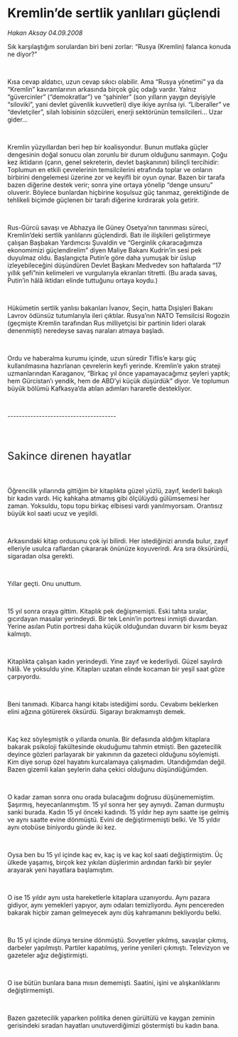 # Kremlin’de sertlik yanlıları güçlendi

*Hakan Aksay 04.09.2008*

<div class="taraf_structure_2col_1zq">
<div class="margen_n">



 <p></p><p>Sık karşılaştığım sorulardan biri beni zorlar: “Rusya (Kremlin) falanca konuda ne diyor?” </p><br/>
<p>Kısa cevap aldatıcı, uzun cevap sıkıcı olabilir. Ama “Rusya yönetimi” ya da “Kremlin” kavramlarının arkasında birçok güç odağı vardır. Yalnız “güvercinler” (“demokratlar”) ve “şahinler” (son yılların yaygın deyişiyle “siloviki”, yani devlet güvenlik kuvvetleri) diye ikiye ayrılsa iyi. “Liberaller” ve “devletçiler”, silah lobisinin sözcüleri, enerji sektörünün temsilcileri... Uzar gider... </p><br/>
<p>Kremlin yüzyıllardan beri hep bir koalisyondur. Bunun mutlaka güçler dengesinin doğal sonucu olan zorunlu bir durum olduğunu sanmayın. Çoğu kez iktidarın (çarın, genel sekreterin, devlet başkanının) bilinçli tercihidir: Toplumun en etkili çevrelerinin temsilcilerini etrafında toplar ve onların birbirini dengelemesi üzerine zor ve keyifli bir oyun oynar. Bazen bir tarafa bazen diğerine destek verir; sonra yine ortaya yönelip “denge unsuru” oluverir. Böylece bunlardan hiçbirine koşulsuz güç tanımaz, gerektiğinde de tehlikeli biçimde güçlenen bir tarafı diğerine kırdırarak yola getirir.</p><br/>
<p>Rus-Gürcü savaşı ve Abhazya ile Güney Osetya’nın tanınması süreci, Kremlin’deki sertlik yanlılarını güçlendirdi. Batı ile ilişkileri geliştirmeye çalışan Başbakan Yardımcısı Şuvaldin ve “Gerginlik çıkaracağımıza ekonomimizi güçlendirelim” diyen Maliye Bakanı Kudrin’in sesi pek duyulmaz oldu. Başlangıçta Putin’e göre daha yumuşak bir üslup izleyebileceğini düşündüren Devlet Başkanı Medvedev son haftalarda “17 yıllık şefi”nin kelimeleri ve vurgularıyla ekranları titretti. (Bu arada savaş, Putin’in hâlâ iktidarı elinde tuttuğunu ortaya koydu.)</p><br/>
<p>Hükümetin sertlik yanlısı bakanları İvanov, Seçin, hatta Dışişleri Bakanı Lavrov ödünsüz tutumlarıyla ileri çıktılar. Rusya’nın NATO Temsilcisi Rogozin (geçmişte Kremlin tarafından Rus milliyetçisi bir partinin lideri olarak denenmişti) neredeyse savaş naraları atmaya başladı.</p><br/>
<p>Ordu ve haberalma kurumu içinde, uzun süredir Tiflis’e karşı güç kullanılmasına hazırlanan çevrelerin keyfi yerinde. Kremlin’e yakın strateji uzmanlarından Karaganov, “Birkaç yıl önce yapamayacağımız şeyleri yaptık; hem Gürcistan’ı yendik, hem de ABD’yi küçük düşürdük” diyor. Ve toplumun büyük bölümü Kafkasya’da atılan adımları hararetle destekliyor.</p><br/>
<p>--------------------------------------</p><font size="5"><br/>
<p>Sakince direnen hayatlar</p></font><font size="1"></font><br/>
<p>Öğrencilik yıllarında gittiğim bir kitaplıkta güzel yüzlü, zayıf, kederli bakışlı bir kadın vardı. Hiç kahkaha atmamış gibi ölçülüydü gülümsemesi her zaman. Yoksuldu, topu topu birkaç elbisesi vardı yanılmıyorsam. Orantısız büyük kol saati ucuz ve yeşildi.</p><br/>
<p>Arkasındaki kitap ordusunu çok iyi bilirdi. Her istediğinizi anında bulur, zayıf elleriyle usulca raflardan çıkararak önünüze koyuverirdi. Ara sıra öksürürdü, sigaradan olsa gerekti.</p><br/>
<p>Yıllar geçti. Onu unuttum. </p><br/>
<p>15 yıl sonra oraya gittim. Kitaplık pek değişmemişti. Eski tahta sıralar, gıcırdayan masalar yerindeydi. Bir tek Lenin’in portresi inmişti duvardan. Yerine asılan Putin portresi daha küçük olduğundan duvarın bir kısmı beyaz kalmıştı. </p><br/>
<p>Kitaplıkta çalışan kadın yerindeydi. Yine zayıf ve kederliydi. Güzel sayılırdı hâlâ. Ve yoksuldu yine. Kitapları uzatan elinde kocaman bir yeşil saat göze çarpıyordu.</p><br/>
<p>Beni tanımadı. Kibarca hangi kitabı istediğimi sordu. Cevabımı beklerken elini ağzına götürerek öksürdü. Sigarayı bırakmamıştı demek.</p><br/>
<p>Kaç kez söyleşmiştik o yıllarda onunla. Bir defasında aldığım kitaplara bakarak psikoloji fakültesinde okuduğumu tahmin etmişti. Ben gazetecilik deyince gözleri parlayarak bir yakınının da gazeteci olduğunu söylemişti. Kim diye sorup özel hayatını kurcalamaya çalışmadım. Utandığımdan değil. Bazen gizemli kalan şeylerin daha çekici olduğunu düşündüğümden.</p><br/>
<p>O kadar zaman sonra onu orada bulacağımı doğrusu düşünememiştim. Şaşırmış, heyecanlanmıştım. 15 yıl sonra her şey aynıydı. Zaman durmuştu sanki burada. Kadın 15 yıl önceki kadındı. 15 yıldır hep aynı saatte işe gelmiş ve aynı saatte evine dönmüştü. Evini de değiştirmemişti belki. Ve 15 yıldır aynı otobüse biniyordu günde iki kez.</p><br/>
<p>Oysa ben bu 15 yıl içinde kaç ev, kaç iş ve kaç kol saati değiştirmiştim. Üç ülkede yaşamış, birçok kez yıkılan düşlerimin ardından farklı bir şeyler arayarak yeni hayatlara başlamıştım.</p><br/>
<p>O ise 15 yıldır aynı usta hareketlerle kitaplara uzanıyordu. Aynı pazara gidiyor, aynı yemekleri yapıyor, aynı odaları temizliyordu. Aynı pencereden bakarak hiçbir zaman gelmeyecek aynı düş kahramanını bekliyordu belki.</p><br/>
<p>Bu 15 yıl içinde dünya tersine dönmüştü. Sovyetler yıkılmış, savaşlar çıkmış, darbeler yapılmıştı. Partiler kapatılmış, yerine yenileri çıkmıştı. Televizyon ve gazeteler ağız değiştirmişti.</p><br/>
<p>O ise bütün bunlara bana mısın dememişti. Saatini, işini ve alışkanlıklarını değiştirmemişti.</p><br/>
<p>Bazen gazetecilik yaparken politika denen gürültülü ve kaygan zeminin gerisindeki sıradan hayatları unutuverdiğimizi göstermişti bu kadın bana.</p>

<br/>


<div id="taraf_not">
</div>

</div>


</div>

